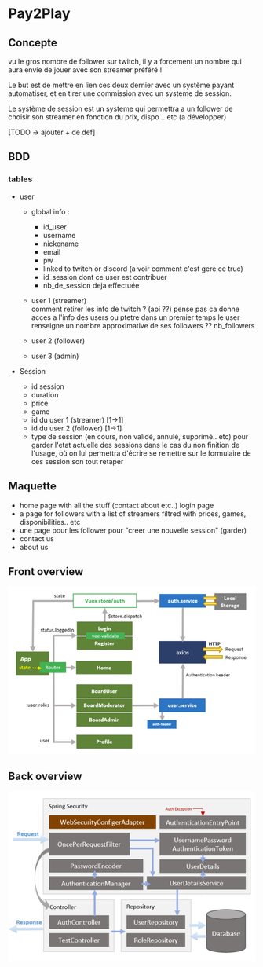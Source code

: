 # Pay2Play

## Concepte

vu le gros nombre de follower sur twitch, il y a forcement un nombre qui aura envie de jouer avec son streamer préféré !

Le but est de mettre en lien ces deux dernier avec un système payant automatiser, et en tirer une commission avec un systeme de session.

Le système de session est un systeme qui permettra a un follower de choisir son streamer en fonction du prix, dispo .. etc (a développer)

[TODO -> ajouter + de def] 

## BDD

### tables 
* user
    * global info :
        * id_user
        * username
        * nickename
        * email
        * pw
        * linked to twitch or discord (a voir comment c'est gere ce truc)
        * id_session dont ce user est contribuer 
        * nb_de_session deja effectuée


                
    * user 1 (streamer)   
                    comment retirer les info de twitch ? (api ??) pense pas ca donne acces a l'info des users ou ptetre dans un premier temps le user renseigne un nombre approximative de ses followers ??
                    nb_followers
                    
    * user 2 (follower)

    * user 3 (admin)

                   
        
* Session
    * id session
    * duration
    * price
    * game
    * id du user 1 (streamer) [1->1]
    * id du user 2 (follower) [1->1]
    * type de session (en cours, non validé, annulé, supprimé.. etc) pour garder l'etat actuelle des sessions dans le cas du non finition de l'usage, où on lui permettra d'écrire se remettre sur le formulaire de ces session son tout retaper


## Maquette

* home page with all the stuff (contact about etc..)
login page
* a page for followers with a list of streamers filtred with prices, games, disponibilities.. etc
* une page pour les follower pour "creer une nouvelle session" (garder)
* contact us 
* about us
    
## Front overview
![Screenshot](front-overview.png)

## Back overview
![Screenshot](back-overview.png)

